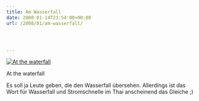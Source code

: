 ```yaml
---
title: Am Wasserfall
date: 2008-01-14T23:54:00+00:00
url: /2008/01/am-wasserfall/




---
```

<div class="flickr">
  <a href="http://www.flickr.com/photos/schreibblogade/2194558119/" title="At the waterfall"><img src="//farm3.static.flickr.com/2138/2194558119_34ef5b7f41.jpg" alt="At the waterfall" /></a></p>

  <p>
    At the waterfall
  </p>
</div>

Es soll ja Leute geben, die den Wasserfall übersehen. Allerdings ist das Wort für Wasserfall und Stromschnelle im Thai anscheinend das Gleiche ;)
